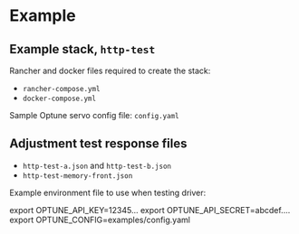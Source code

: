 # Example

## Example stack, `http-test`

Rancher and docker files required to create the stack:

* `rancher-compose.yml`
* `docker-compose.yml`

Sample Optune servo config file: `config.yaml`

## Adjustment test response files

* `http-test-a.json` and `http-test-b.json`
* `http-test-memory-front.json`

Example environment file to use when testing driver:

export OPTUNE_API_KEY=12345...
export OPTUNE_API_SECRET=abcdef....
export OPTUNE_CONFIG=examples/config.yaml
